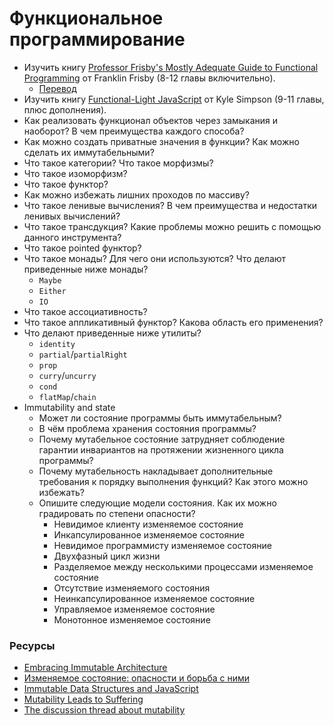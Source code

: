# Функциональное программирование

* Изучить книгу [Professor Frisby's Mostly Adequate Guide to Functional Programming](https://github.com/MostlyAdequate/mostly-adequate-guide) от Franklin Frisby (8-12 главы включительно).
  * [Перевод](https://github.com/MostlyAdequate/mostly-adequate-guide-ru)
* Изучить книгу [Functional-Light JavaScript](https://github.com/getify/Functional-Light-JS) от Kyle Simpson (9-11 главы, плюс дополнения).
* Как реализовать функционал объектов через замыкания и наоборот? В чем преимущества каждого способа?
* Как можно создать приватные значения в функции? Как можно сделать их иммутабельными?
* Что такое категории? Что такое морфизмы?
* Что такое изоморфизм?
* Что такое функтор?
* Как можно избежать лишних проходов по массиву?
* Что такое ленивые вычисления? В чем преимущества и недостатки ленивых вычислений?
* Что такое трансдукция? Какие проблемы можно решить с помощью данного инструмента?
* Что такое pointed функтор?
* Что такое монады? Для чего они используются? Что делают приведенные ниже монады?
  * `Maybe`
  * `Either`
  * `IO`
* Что такое ассоциативность?
* Что такое аппликативный функтор? Какова область его применения?
* Что делают приведенные ниже утилиты?
  * `identity`
  * `partial`/`partialRight`
  * `prop`
  * `curry`/`uncurry`
  * `cond`
  * `flatMap`/`chain`
* Immutability and state
  * Может ли состояние программы быть иммутабельным?
  * В чём проблема хранения состояния программы?
  * Почему мутабельное состояние затрудняет соблюдение гарантии инвариантов на протяжении жизненного цикла программы?
  * Почему мутабельность накладывает дополнительные требования к порядку выполнения функций? Как этого можно избежать?
  * Опишите следующие модели состояния. Как их можно градировать по степени опасности?
    * Невидимое клиенту изменяемое состояние
    * Инкапсулированное изменяемое состояние
    * Невидимое программисту изменяемое состояние
    * Двухфазный цикл жизни
    * Разделяемое между несколькими процессами изменяемое состояние
    * Отсутствие изменяемого состояния
    * Неинкапсулированное изменяемое состояние
    * Управляемое изменяемое состояние
    * Монотонное изменяемое состояние

### Ресурсы

* [Embracing Immutable Architecture](https://medium.com/react-weekly/embracing-immutable-architecture-dc04e3f08543)
* [Изменяемое состояние: опасности и борьба с ними](http://fprog.ru/2009/issue1/eugene-kirpichov-fighting-mutable-state/)
* [Immutable Data Structures and JavaScript](https://jlongster.com/Using-Immutable-Data-Structures-in-JavaScript#Immutable.js)
* [Mutability Leads to Suffering](https://hackernoon.com/mutability-leads-to-suffering-23671a0def6a)
* [The discussion thread about mutability](http://lambda-the-ultimate.org/node/724#comment-6580)
